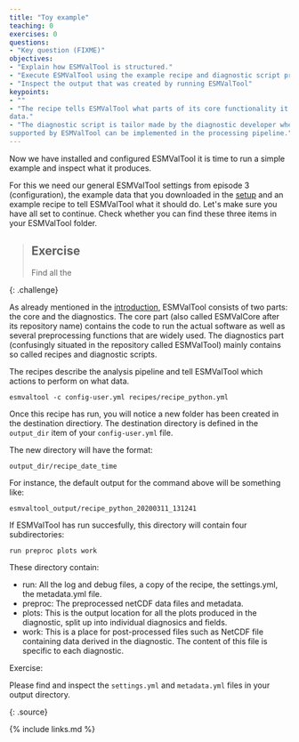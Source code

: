 ```yaml
---
title: "Toy example"
teaching: 0
exercises: 0
questions:
- "Key question (FIXME)"
objectives:
- "Explain how ESMValTool is structured."
- "Execute ESMValTool using the example recipe and diagnostic script provided."
- "Inspect the output that was created by running ESMValTool"
keypoints:
- ""
- "The recipe tells ESMValTool what parts of its core functionality it should run and on what
data."
- "The diagnostic script is tailor made by the diagnostic developer where functionalities not
supported by ESMValTool can be implemented in the processing pipeline."
---
```

Now we have installed and configured ESMValTool it is time to run a simple example and inspect
what it produces.

For this we need our general ESMValTool settings from episode 3 (configuration), the example data
that you downloaded in the
[setup](https://escience-academy.github.io/lesson-esmvaltool/setup.html) and an example recipe to
tell ESMValTool what it should do. Let's make sure you have all set to continue. Check whether
you can find these three items in your ESMValTool folder.

> ## Exercise
>
> Find all the
>
{: .challenge}


As already mentioned in the
[introduction](https://escience-academy.github.io/lesson-esmvaltool/01-introduction/index.html),
ESMValTool consists of two parts: the core and the diagnostics. The core part (also called
ESMValCore after its repository name) contains the code to run the actual software as well as
several preprocessing functions that are widely used. The diagnostics part (confusingly situated
in the repository called ESMValTool) mainly contains so called recipes and diagnostic scripts.

The recipes describe the analysis pipeline and tell ESMValTool which actions to perform on what
data.

~~~
esmvaltool -c config-user.yml recipes/recipe_python.yml
~~~

Once this recipe has run, you will notice a new folder has been created in
the destination directiory. The destination directory is defined in the
`output_dir` item of your `config-user.yml` file.

The new directory will have the format:
~~~
output_dir/recipe_date_time
~~~
For instance, the default output for the command above will be something like:
~~~
esmvaltool_output/recipe_python_20200311_131241
~~~

If ESMValTool has run succesfully, this directory will contain four subdirectories:
~~~
run preproc plots work
~~~
These directory contain:

- run: All the log and debug files, a copy of the recipe, the settings.yml, the metadata.yml file.
- preproc: The preprocessed netCDF data files and metadata.
- plots: This is the output location for all the plots produced in the diagnostic, split up into individual diagnosics and fields.
- work: This is a place for post-processed files such as NetCDF file containing data derived in the diagnostic. The content of this file is specific to each diagnostic.


Exercise:

Please find and inspect the `settings.yml` and `metadata.yml` files in your output directory.

{: .source}

{% include links.md %}
